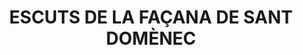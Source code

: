 ---
layout: test
title:  "ESCUTS DE LA FAÇANA DE SANT DOMÈNEC"
collections: ["patrimoni-arquitectonic", "bcin-previstos-cbp"]
coordinates:
  - group1:
        - [1.462008195624974, 42.358392587230988]
        - [1.462025358164849, 42.358304319404866]
        - [1.462010530388275, 42.358303040764078]
        - [1.461995729801147, 42.358389143649205]
        - [1.461998784600114, 42.35838944525247]
        - [1.461998428125526, 42.358391711560806]
        - [1.462008195624974, 42.358392587230988]
---